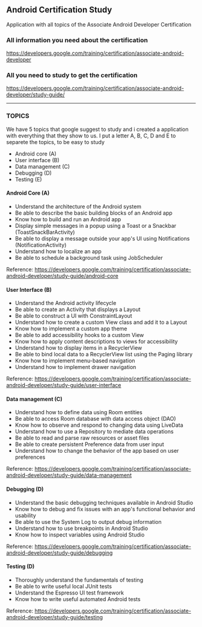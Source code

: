 ## Android Certification Study
Application with all topics of the Associate Android Developer Certification

### All information you need about the certification
https://developers.google.com/training/certification/associate-android-developer

### All you need to study to get the certification
https://developers.google.com/training/certification/associate-android-developer/study-guide/

------------------------------------------------------------------------------------------------------------------------------
### TOPICS 
We have 5 topics that google suggest to study and i created a application with everything that they show to us.
I put a letter A, B, C, D and E to separete the topics, to be easy to study

+ Android core (A)
+ User interface (B)
+ Data management (C)
+ Debugging (D)
+ Testing (E)

#### Android Core (A)
+ Understand the architecture of the Android system
+ Be able to describe the basic building blocks of an Android app
+ Know how to build and run an Android app
+ Display simple messages in a popup using a Toast or a Snackbar (ToastSnackBarActivity)
+ Be able to display a message outside your app's UI using Notifications (NotificationActivity)
+ Understand how to localize an app
+ Be able to schedule a background task using JobScheduler

Reference:
https://developers.google.com/training/certification/associate-android-developer/study-guide/android-core

#### User Interface (B)
+ Understand the Android activity lifecycle
+ Be able to create an Activity that displays a Layout
+ Be able to construct a UI with ConstraintLayout
+ Understand how to create a custom View class and add it to a Layout
+ Know how to implement a custom app theme
+ Be able to add accessibility hooks to a custom View
+ Know how to apply content descriptions to views for accessibility
+ Understand how to display items in a RecyclerView
+ Be able to bind local data to a RecyclerView list using the Paging library
+ Know how to implement menu-based navigation
+ Understand how to implement drawer navigation

Reference:
https://developers.google.com/training/certification/associate-android-developer/study-guide/user-interface

#### Data management (C)
+ Understand how to define data using Room entities
+ Be able to access Room database with data access object (DAO)
+ Know how to observe and respond to changing data using LiveData
+ Understand how to use a Repository to mediate data operations
+ Be able to read and parse raw resources or asset files
+ Be able to create persistent Preference data from user input
+ Understand how to change the behavior of the app based on user preferences

Reference: 
https://developers.google.com/training/certification/associate-android-developer/study-guide/data-management

#### Debugging (D)
+ Understand the basic debugging techniques available in Android Studio
+ Know how to debug and fix issues with an app's functional behavior and usability
+ Be able to use the System Log to output debug information
+ Understand how to use breakpoints in Android Studio
+ Know how to inspect variables using Android Studio

Reference: 
https://developers.google.com/training/certification/associate-android-developer/study-guide/debugging

#### Testing (D)
+ Thoroughly understand the fundamentals of testing
+ Be able to write useful local JUnit tests
+ Understand the Espresso UI test framework
+ Know how to write useful automated Android tests

Reference: 
https://developers.google.com/training/certification/associate-android-developer/study-guide/testing


